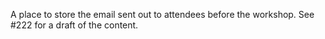 A place to store the email sent out to attendees before the workshop.
See #222 for a draft of the content.
